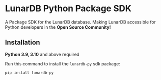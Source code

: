 # LunarDB Python Package SDK

A Package SDK for the LunarDB database. Making LunarDB accessible for
Python developers in the **Open Source Community!**

## Installation

**Python 3.9, 3.10** and above required

Run this command to install the `lunardb-py` sdk package:

```bash
pip install lunardb-py
